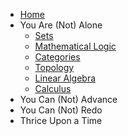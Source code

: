 - [Home](/)
- You Are (Not) Alone
  - [Sets](math/sets/)
  - [Mathematical Logic](math/mathematical-logic/)
  - [Categories](math/categories/)
  - [Topology](math/topology/)
  - [Linear Algebra](math/linear-algebra/)
  - [Calculus](math/calculus/)
- You Can (Not) Advance
- You Can (Not) Redo
- Thrice Upon a Time
